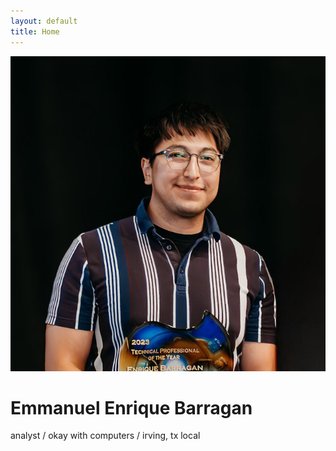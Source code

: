 ```yaml
---
layout: default
title: Home
---
```


<div class="flex justify-center mb-2">
  <img src="/assets/images/me.jpg" alt="Enrique" class="w-56 h-56 rounded-full object-cover border border-gray-300 shadow-sm">
</div>

<div class="mx-auto max-w-xl px-4 pt-4 pb-10 text-center space-y-4">
  <div>
    <h1 class="text-2xl font-semibold font-sans">Emmanuel Enrique Barragan</h1>
    <p class="text-gray-600">analyst / okay with computers / irving, tx local</p>
  </div>
</div>
